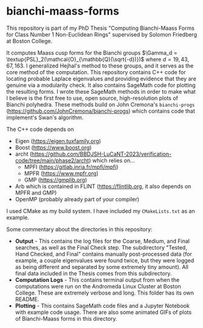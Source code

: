 # bianchi-maass-forms
This repository is part of my PhD Thesis "Computing Bianchi-Maass Forms for Class Number 1 Non-Euclidean Rings" supervised by Solomon Friedberg at Boston College.

It computes Maass cusp forms for the Bianchi groups $`\Gamma_d = \textup{PSL}_2(\mathcal{O}_{\mathbb{Q}(\sqrt{-d})})`$ where $`d = 19, 43, 67, 163`$.
I generalized Hejhal's method to these groups, and it serves as the core method of the computation.
This repository contains C++ code for locating probable Laplace eigenvalues and providing evidence that they are genuine via a modularity check.
It also contains SageMath code for plotting the resulting forms.
I wrote these SageMath methods in order to make what I believe is the first free to use, open source, high-resolution plots of Bianchi polyhedra.
These methods build on John Cremona's `bianchi-progs` (https://github.com/JohnCremona/bianchi-progs) which contains code that implement's Swan's algorithm.

The C++ code depends on
* Eigen (https://eigen.tuxfamily.org)
* Boost (https://www.boost.org)
* archt (https://github.com/BBDJSH-LuCaNT-2023/verification-code/tree/main/phase2/archt) which relies on...
  * MPFI (https://gitlab.inria.fr/mpfi/mpfi)
  * MPFR (https://www.mpfr.org)
  * GMP (https://gmplib.org)
* Arb which is contained in FLINT (https://flintlib.org, it also depends on MPFR and GMP)
* OpenMP (probably already part of your compiler)

I used CMake as my build system. I have included my `CMakeLists.txt` as an example.

Some commentary about the directories in this repository:
* **Output** - This contains the log files for the Coarse, Medium, and Final searches, as well as the Final Check step. 
The subdirectory "Tested, Hand Checked, and Final" contains manually post-processed data (for example, a couple eigenvalues were found twice, but they were logged as being different and separated by some extremely tiny amount). 
All final data included in the Thesis comes from this subdirectory.
* **Computation Logs** - This contains terminal output from when the computations were run on the Andromeda Linux Cluster at Boston College. These are extremely verbose and long. This folder has its own README.
* **Plotting** - This contains SageMath code files and a Jupyter Notebook with example code usage. There are also some animated GIFs of plots of Bianchi-Maass forms in this directory.